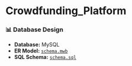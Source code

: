 # Crowdfunding_Platform

### 📊 Database Design
- **Database:** MySQL
- **ER Model:** [`schema.mwb`](Crowdfunding/db_111403502.mwb)
- **SQL Schema:** [`schema.sql`](Crowdfunding/db.sql)
